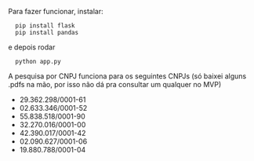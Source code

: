 Para fazer funcionar, instalar:

```
  pip install flask
  pip install pandas
```

e depois rodar

```
  python app.py
```

A pesquisa por CNPJ funciona para os seguintes CNPJs (só baixei alguns .pdfs na mão, por isso não dá pra consultar um qualquer no MVP)
* 29.362.298/0001-61
* 02.633.346/0001-52
* 55.838.518/0001-90
* 32.270.016/0001-00
* 42.390.017/0001-42
* 02.090.627/0001-06
* 19.880.788/0001-04
